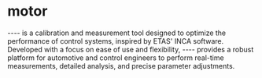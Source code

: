 # motor

---- is a calibration and measurement tool designed to optimize the performance of control systems, inspired by ETAS' INCA software. Developed with a focus on ease of use and flexibility, ---- provides a robust platform for automotive and control engineers to perform real-time measurements, detailed analysis, and precise parameter adjustments.
